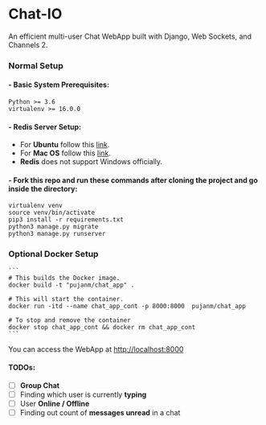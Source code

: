 # Chat-IO
An efficient multi-user Chat WebApp built with Django, Web Sockets, and Channels 2.

### Normal Setup
  #### - Basic System Prerequisites:
  ```
  Python >= 3.6
  virtualenv >= 16.0.0
  ```
  #### - Redis Server Setup:
  * For **Ubuntu** follow this [link](https://www.digitalocean.com/community/tutorials/how-to-install-and-secure-redis-on-ubuntu-18-04).
  * For **Mac OS** follow this [link](https://medium.com/@petehouston/install-and-config-redis-on-mac-os-x-via-homebrew-eb8df9a4f298).
  * **Redis** does not support Windows officially.

  #### - Fork this repo and run these commands after cloning the project and go inside the directory:
  ```
  virtualenv venv
  source venv/bin/activate
  pip3 install -r requirements.txt
  python3 manage.py migrate
  python3 manage.py runserver
  ```

### Optional Docker Setup 
    ```
    # This builds the Docker image.
    docker build -t "pujanm/chat_app" .

    # This will start the container.
    docker run -itd --name chat_app_cont -p 8000:8000  pujanm/chat_app

    # To stop and remove the container
    docker stop chat_app_cont && docker rm chat_app_cont
    ```

You can access the WebApp at [http://localhost:8000](http://localhost:8000)



#### TODOs:
- [ ] **Group Chat**
- [ ] Finding which user is currently **typing**
- [ ] User **Online / Offline**
- [ ] Finding out count of **messages unread** in a chat
